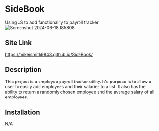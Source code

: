 # SideBook
Using JS to add functionality to payroll tracker
![Screenshot 2024-06-18 185808](https://github.com/mikejsmith9843/SideBook/assets/151273894/365d93b4-bea0-4e9f-ad79-139bfe58a992)


## Site Link
https://mikejsmith9843.github.io/SideBook/

## Description
This project is a employee payroll tracker utility. It's purpose is to allow a user to easily add employees and their salaries to a list. It also has the ability to return a randomly chosen employee and the average salary of all employees.

## Installation
N/A

